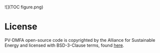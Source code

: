 ![](TOC figure.png)


License
=======

PV-DMFA open-source code is copyrighted by the Alliance for Sustainable Energy and licensed with BSD-3-Clause terms, found [here](https://github.com/NREL/PV-DMFA/blob/main/LICENSE.md).
